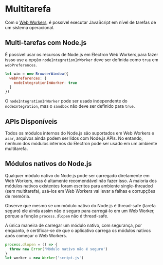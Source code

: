 # Multitarefa

Com o [Web Workers][web-workers], é possível executar JavaScript em nível de tarefas de um sistema operacional.

## Multi-tarefas com Node.js

É possível usar os recursos de Node.js em Electron Web Workers,para fazer issso use a opção `nodeIntegrationInWorker` deve ser definida como `true` em `webPreferences`.

```javascript
let win = new BrowserWindow({
  webPreferences: {
    nodeIntegrationInWorker: true
  }
})
```

O `nodeIntegrationInWorker` pode ser usado independente do `nodeIntegration`, mas o `sandbox` não deve ser definido para `true`.

## APIs Disponíveis

Todos os módulos internos do Node.js são suportados em Web Workers e `asar`, arquivos ainda podem ser lidos com Node.js APIs. No entando, nenhum dos módulos internos do Electron pode ser usado em um ambiente multitarefa.

## Módulos nativos do Node.js

Qualquer módulo nativo do Node.js pode ser carregado diretamente em Web Workers, mas é altamente recomendável não fazer isso. A maioria dos módulos nativos existentes foram escritos para ambiente single-threaded (sem multitarefa), usá-los em Web Workers vai levar a falhas e corrupções de memória.

Observe que mesmo se um módulo nativo do Node.js é thread-safe (tarefa seguro) ele ainda assim não é seguro para carregá-lo em um Web Worker, porque a função `process.dlopen` não é thread-safe.

A única maneira de carregar um módulo nativo, com segurança, por enquanto, é certificar-se de que o aplicativo carrega os módulos nativos após começar o Web Workers.

```javascript
process.dlopen = () => {
  throw new Error('Módulo nativo não é seguro')
}
let worker = new Worker('script.js')
```

[web-workers]: https://developer.mozilla.org/en/docs/Web/API/Web_Workers_API/Using_web_workers
